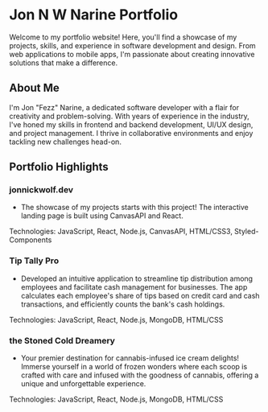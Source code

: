 
# Jon N W Narine Portfolio

Welcome to my portfolio website! Here, you'll find a showcase of my projects, skills, and experience in software development and design. From web applications to mobile apps, I'm passionate about creating innovative solutions that make a difference.

## About Me
I'm Jon "Fezz" Narine, a dedicated software developer with a flair for creativity and problem-solving. With years of experience in the industry, I've honed my skills in frontend and backend development, UI/UX design, and project management. I thrive in collaborative environments and enjoy tackling new challenges head-on.



## Portfolio Highlights

### jonnickwolf.dev
- The showcase of my projects starts with this project! The interactive landing page is built using CanvasAPI and React.

Technologies: JavaScript, React, Node.js, CanvasAPI, HTML/CSS3, Styled-Components

### Tip Tally Pro
- Developed an intuitive application to streamline tip distribution among employees and facilitate cash management for businesses. The app calculates each employee's share of tips based on credit card and cash transactions, and efficiently counts the bank's cash holdings.

Technologies: JavaScript, React, Node.js, MongoDB, HTML/CSS

### the Stoned Cold Dreamery
- Your premier destination for cannabis-infused ice cream delights! Immerse yourself in a world of frozen wonders where each scoop is crafted with care and infused with the goodness of cannabis, offering a unique and unforgettable experience.

Technologies: JavaScript, React, Node.js, MongoDB, HTML/CSS


